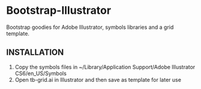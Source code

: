 Bootstrap-Illustrator
=====================

Bootstrap goodies for Adobe Illustrator, symbols libraries and a grid template.

INSTALLATION
------------
1. Copy the symbols files in ~/Library/Application Support/Adobe Illustrator CS6/en_US/Symbols
2. Open tb-grid.ai in Illustrator and then save as template for later use
